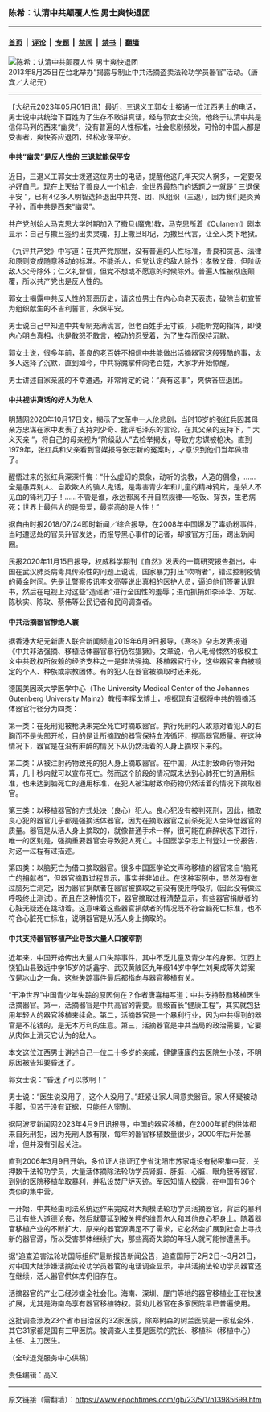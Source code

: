 ### 陈希：认清中共颠覆人性 男士爽快退团

---

#### [首页](../../../..?n13985699) &nbsp;|&nbsp; [评论](../../../../../epoch-comment?n13985699) &nbsp;|&nbsp; [专题](../../../../../epoch-special?n13985699) &nbsp;|&nbsp; [禁闻](../../../../../epoch-news?n13985699) &nbsp;|&nbsp; [禁书](../../../../../books?n13985699) &nbsp;|&nbsp; [翻墙](https://github.com/gfw-breaker/nogfw/blob/master/README.md?n13985699)


<div><img alt="陈希：认清中共颠覆人性 男士爽快退团" class="attachment-djy_600_400 size-djy_600_400 wp-post-image" src="https://i.epochtimes.com/assets/uploads/2023/05/id13985706-51.jpeg"/>
<div class="caption">
 2013年8月25日在台北举办“揭露与制止中共活摘盗卖法轮功学员器官”活动。（唐宾／大纪元）
</div></div><hr/><div class="post_content" id="artbody" itemprop="articleBody">
 <!-- article content begin -->
 <p>
  【大纪元2023年05月01日讯】最近，三退义工郭女士接通一位江西男士的电话，男士说中共统治下百姓为了生存不敢讲真话，经与郭女士交流，他终于认清中共是信仰马列的西来“幽灵”，没有普遍的人性标准，社会悲剧频发，可怜的中国人都是受害者，爽快答应退团，轻松永保平安。
 </p>
 <h4>
  中共“幽灵”是反人性的 三退就能保平安
 </h4>
 <p>
  近日，三退义工郭女士拨通这位男士的电话，提醒他这几年天灾人祸多，一定要保护好自己。现在上天给了善良人一个机会，全世界最热门的话题之一就是“
  <ok href="https://www.epochtimes.com/gb/tag/%E4%B8%89%E9%80%80%E4%BF%9D%E5%B9%B3%E5%AE%89.html">
   三退保平安
  </ok>
  ”，已有4亿多人明智选择退出中共党、团、队组织（三退），因为我们是炎黄子孙，而中共是西来“幽灵”。
 </p>
 <p>
  共产党创始人马克思大学时期加入了撒旦(魔鬼)教，马克思所着《Oulanem》剧本显示：自己与撒旦签约出卖灵魂，打上撒旦印记，为撒旦代言，让全人类下地狱。
 </p>
 <p>
  《九评共产党》中写道：在共产党那里，没有普遍的人性标准，善良和贪恶、法律和原则变成随意移动的标准。不能杀人，但党认定的敌人除外；孝敬父母，但阶级敌人父母除外；仁义礼智信，但党不想或不愿意的时候除外。普遍人性被彻底颠覆，所以共产党也是反人性的。
 </p>
 <p>
  郭女士揭露中共反人性的邪恶历史，请这位男士在内心向老天表态，破除当初宣誓为组织献生的不吉利誓言，永保平安。
 </p>
 <p>
  男士说自己早知道中共专制充满谎言，但老百姓手无寸铁，只能听党的指挥，即使内心明白真相，也是敢怒不敢言，被动的忍受着，为了生存而保持沉默。
 </p>
 <p>
  郭女士说，很多年前，善良的老百姓不相信中共能做出活摘器官这般残酷的事，太多人选择了沉默，直到如今，中共将魔掌伸向老百姓，大家才开始惊醒。
 </p>
 <p>
  男士讲述自家亲戚的不幸遭遇，非常肯定的说：“真有这事”，爽快答应退团。
 </p>
 <h4>
  中共视讲真话的好人为敌人
 </h4>
 <p>
  明慧网2020年10月17日文，揭示了文革中一人伦悲剧，当时16岁的张红兵因其母亲方忠谋在家中发表了支持刘少奇、批评毛泽东的言论，在其父亲的支持下，“
  <ok href="https://www.epochtimes.com/gb/tag/%E5%A4%A7%E4%B9%89%E7%81%AD%E4%BA%B2.html">
   大义灭亲
  </ok>
  ”，将自己的母亲视为“阶级敌人”去检举揭发，导致方忠谋被枪决。直到1979年，张红兵和父亲看到官媒报导张志新的冤案时，才意识到他们当年做错了。
 </p>
 <p>
  醒悟过来的张红兵深深忏悔：“什么虚幻的景象，动听的说教，人造的偶像，……全是愚弄别人、自欺欺人的骗人鬼话，是毒害青少年和儿童的精神鸦片，是杀人不见血的锋利刀子！……不管是谁，永远都离不开自然规律──吃饭、穿衣，生老病死；世界上最伟大的是母爱，最崇高的是人性！”
 </p>
 <p>
  据自由时报2018/07/24即时新闻／综合报导，在2008年中国爆发了毒奶粉事件，当时遭惩处的官员升官发达，而报导黑心事件的记者，却被官方打压，踢出新闻圈。
 </p>
 <p>
  民报2020年11月15日报导，权威科学期刊《自然》发表的一篇研究报告指出，中国在武汉肺炎病毒具传染性的问题上说谎，国家暴力打压“吹哨者”，错过控制疫情的黄金时间。先是让警察传讯李文亮等说出真相的医护人员，逼迫他们签署认罪书，然后在电视上对这些“造谣者”进行全国性的羞辱；进而抓捕如李泽华、方斌、陈秋实、陈玫、蔡伟等公民记者和民间调查者。
 </p>
 <h4>
  中共活摘器官惨绝人寰
 </h4>
 <p>
  据香港大纪元新唐人联合新闻频道2019年6月9日报导，《寒冬》杂志发表报道《中共非法强摘、移植活体器官暴行仍然猖獗》。文章说，令人毛骨悚然的极权主义中共政权所依赖的经济支柱之一是非法强摘、移植器官行业，这些器官来自被锁定的个人、种族或宗教团体。有的犯人在器官被摘取时还未死。
 </p>
 <p>
  德国美因茨大学医学中心（The University Medical Center of the Johannes Gutenberg University Mainz）教授李挥戈博士，根据现有证据将中共的强摘活体器官行径分为四类：
 </p>
 <p>
  第一类：在死刑犯被枪决未完全死亡时摘取器官。执行死刑的人故意对着犯人的右胸而不是头部开枪，目的是让所摘取的器官保持血液循环，提高器官质量。在这种情况下，器官是在没有麻醉的情况下从仍然活着的人身上摘取下来的。
 </p>
 <p>
  第二类：从被注射药物致死的犯人身上摘取器官。在中国，从注射致命药物开始算，几十秒内就可以宣布死亡。然而这个阶段的情况既未达到心肺死亡的通用标准，也未达到脑死亡的通用标准，在犯人被注射致命药物仍然活着的情况下摘取器官。
 </p>
 <p>
  第三类：以移植器官的方式处决（良心）犯人。良心犯没有被判死刑，因此，摘取良心犯的器官几乎都是强摘活体器官，因为在摘取器官之前杀死犯人会降低器官的质量。器官是从活人身上摘取的，就像普通手术一样，很可能在麻醉状态下进行，唯一的区别是，强摘重要器官会导致犯人死亡。中国医学杂志上刊登过一份报告，对这一过程有过描述。
 </p>
 <p>
  第四类：以脑死亡为借口摘取器官。很多中国医学论文声称移植的器官来自“脑死亡的捐献者”，但器官摘取过程显示，事实并非如此。在这种案例中，显然没有做过脑死亡测定，因为器官捐献者在器官被摘取之前没有使用呼吸机（因此没有做过呼吸终止测试）。而且在这种情况下，器官摘取过程清楚显示，有些器官捐献者的心脏无疑还在跳动着。这意味着这些器官捐献者的情况既不符合脑死亡标准，也不符合心脏死亡标准，说明器官是从活人身上摘取的。
 </p>
 <h4>
  中共支持器官移植产业导致大量人口被宰割
 </h4>
 <p>
  近年来，中国开始传出大量人口失踪事件，其中不乏儿童及青少年的身影。江西上饶铅山县致远中学15岁的胡鑫宇、武汉黄陂区九年级14岁中学生刘奥成等失踪案仅是冰山之一角。这些失踪事件最后都指向与器官移植有关。
 </p>
 <p>
  “干净世界”中国青少年失踪的原因何在？作者唐喜梅写道：中共支持鼓励移植医生活摘器官。第一，活摘器官是中共高官的需要。高级首长“健康工程”，其实就包括用年轻人的器官移植来续命。第二，活摘器官是一个暴利行业，因为中共得到的器官是不花钱的，是无本万利的生意。第三，活摘器官是中共当局的政治需要，它要从肉体上消灭它认为的敌人。
 </p>
 <p>
  本文这位江西男士讲述自己一位二十多岁的亲戚，健健康康的去医院生小孩，不明原因被告知要昏迷了。
 </p>
 <p>
  郭女士说：”昏迷了可以救啊！”
 </p>
 <p>
  男士说：“医生说没用了，这个人没用了。”赶紧让家人同意卖器官。家人怀疑被动手脚，但苦于没有证据，只能任人宰割。
 </p>
 <p>
  据阿波罗新闻网2023年4月9日讯报导，中国的器官移植，在2000年前的供体都来自死刑犯，因为死刑人数有限，每年的器官移植数量很少，2000年后开始暴增，但并没有引起关注。
 </p>
 <p>
  直到2006年3月9日开始，多位证人指证辽宁省沈阳市苏家屯设有秘密集中营，关押数千法轮功学员，大量活体摘除法轮功学员肾脏、肝脏、心脏、眼角膜等器官，到别的医院移植牟取暴利，并私设焚尸炉灭迹。军医知情人披露，在中国有36个类似的集中营。
 </p>
 <p>
  一开始，中共经由司法系统运作来完成对大规模法轮功学员活摘器官，背后的暴利已让有些人道德沦丧，然后就蔓延到被关押的维吾尔人和其他良心犯身上。随着器官移植产业的不断扩大，原来的器官源满足不了需求，它必然会扩展到社会上寻找新的器官源，所以受害群体继续扩大，那些离奇失踪的年轻人就可能惨遭黑手。
 </p>
 <p>
  据“追查迫害法轮功国际组织”最新报告新闻公告，追查国际于2月2日～3月21日，对中国大陆涉嫌活摘法轮功学员器官的电话调查显示，中共活摘法轮功学员器官还在继续，活人器官供体库仍旧存在。
 </p>
 <p>
  活摘器官的产业已经涉嫌全社会化。海南、深圳、厦门等地的器官移植业正在快速扩展，尤其是海南岛享有器官移植特权。婴幼儿器官在多家医院早已普遍使用。
 </p>
 <p>
  这批调查涉及23个省市自治区的32家医院，除郑树森的树兰医院是一家私企外，其它31家都是国有三甲医院。被调查人主要是医院的院长、移植科（移植中心）主任、主刀医生。
 </p>
 <p>
  （全球退党服务中心供稿）
 </p>
 <p>
  责任编辑：高义
 </p>
 <!-- article content end -->
 <div id="below_article_ad">
 </div>
</div>


---

原文链接（需翻墙）：https://www.epochtimes.com/gb/23/5/1/n13985699.htm